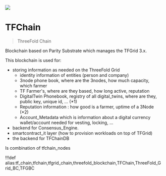 ![](img/blockchain.png)

# TFChain

> ThreeFold Chain

Blockchain based on Parity Substrate which manages the TFGrid 3.x.

This blockchain is used for:

- storing information as needed on the ThreeFold Grid
  - identity information of entities (person and company)
  - 3node phone book, where are the 3nodes, how much capacity, which farmer 
  - TF Farmer's, where are they based, how long active, reputation
  - DigitalTwin Phonebook, registry of all digital_twins, where are they, public key, unique id, ...  (\*1)
  - Reputation information : how good is a farmer, uptime of a 3Node (\*2)
  - Account_Metadata which is information about a digital currency wallet/account needed for vesting, locking, ... 
- backend for Consensus_Engine.
- smartcontract_it layer (how to provision workloads on top of TFGrid)
- the backend for TFChainDB

Is combination of tfchain_nodes

!!!def alias:tf_chain,tfchain,tfgrid_chain,threefold_blockchain,TFChain,ThreeFold_Grid_BC,TFGBC


